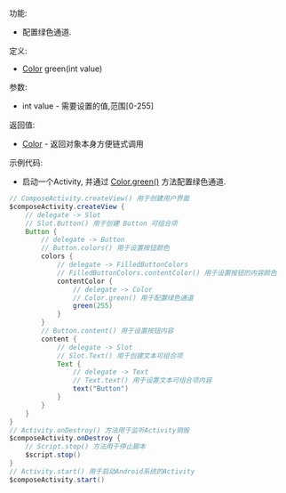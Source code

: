 功能:

+ 配置绿色通道.

定义:

+ [Color](/API/UI/Compose/Theme/Color/Color/README.md) green(int value)

参数:

+ int value - 需要设置的值,范围[0-255]

返回值:

+ [Color](/API/UI/Compose/Theme/Color/Color/README.md) - 返回对象本身方便链式调用

示例代码:

+ 启动一个Activity, 并通过 [Color.green()](/API/UI/Compose/Theme/Color/Color/README.md?id=green) 方法配置绿色通道.

```groovy
// ComposeActivity.createView() 用于创建用户界面
$composeActivity.createView {
    // delegate -> Slot
    // Slot.Button() 用于创建 Button 可组合项
    Button {
        // delegate -> Button
        // Button.colors() 用于设置按钮颜色
        colors {
            // delegate -> FilledButtonColors
            // FilledButtonColors.contentColor() 用于设置按钮的内容颜色
            contentColor {
                // delegate -> Color
                // Color.green() 用于配置绿色通道
                green(255)
            }
        }
        // Button.content() 用于设置按钮内容
        content {
            // delegate -> Slot
            // Slot.Text() 用于创建文本可组合项
            Text {
                // delegate -> Text
                // Text.text() 用于设置文本可组合项内容
                text("Button")
            }
        }
    }
}
// Activity.onDestroy() 方法用于监听Activity销毁
$composeActivity.onDestroy {
    // Script.stop() 方法用于停止脚本
    $script.stop()
}
// Activity.start() 用于启动Android系统的Activity
$composeActivity.start()
```